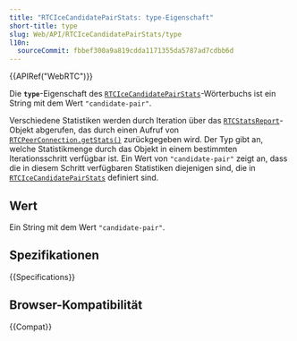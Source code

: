 ```yaml
---
title: "RTCIceCandidatePairStats: type-Eigenschaft"
short-title: type
slug: Web/API/RTCIceCandidatePairStats/type
l10n:
  sourceCommit: fbbef300a9a819cdda1171355da5787ad7cdbb6d
---
```


{{APIRef("WebRTC")}}

Die **`type`**-Eigenschaft des [`RTCIceCandidatePairStats`](/de/docs/Web/API/RTCIceCandidatePairStats)-Wörterbuchs ist ein String mit dem Wert `"candidate-pair"`.

Verschiedene Statistiken werden durch Iteration über das [`RTCStatsReport`](/de/docs/Web/API/RTCStatsReport)-Objekt abgerufen, das durch einen Aufruf von [`RTCPeerConnection.getStats()`](/de/docs/Web/API/RTCPeerConnection/getStats) zurückgegeben wird.
Der Typ gibt an, welche Statistikmenge durch das Objekt in einem bestimmten Iterationsschritt verfügbar ist.
Ein Wert von `"candidate-pair"` zeigt an, dass die in diesem Schritt verfügbaren Statistiken diejenigen sind, die in [`RTCIceCandidatePairStats`](/de/docs/Web/API/RTCIceCandidatePairStats) definiert sind.

## Wert

Ein String mit dem Wert `"candidate-pair"`.

## Spezifikationen

{{Specifications}}

## Browser-Kompatibilität

{{Compat}}
